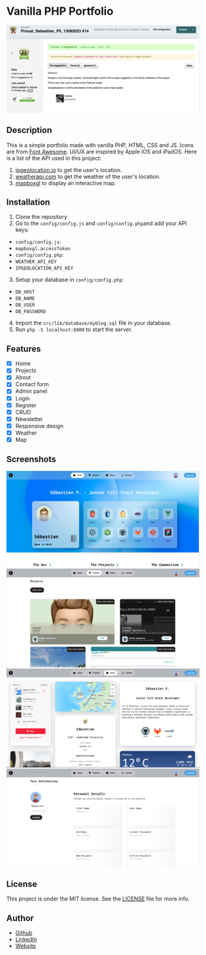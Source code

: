 # Vanilla PHP Portfolio

<img src="./public/img/SymfonyInsight_Platinum_Medal.png" alt="SymfonyInsight Platinum Medal">

## Description

This is a simple portfolio made with vanilla PHP, HTML, CSS and JS. Icons are from [Font Awesome](https://fontawesome.com/). UI/UX are
inspired by Apple IOS and iPadOS. Here is a list of the API used in this project:

1. [ipgeolocation.io](https://ipgeolocation.io/) to get the user's location.
2. [weatherapi.com](https://www.weatherapi.com/) to get the weather of the user's location.
3. [mapboxgl](https://www.mapbox.com/) to display an interactive map.

## Installation

1. Clone the repository
2. Go to the `config/config.js` and `config/config.php`and add your API keys:

-   `config/config.js`:
-   `mapboxgl.accessToken`
-   `config/config.php`:
-   `WEATHER_API_KEY`
-   `IPGEOLOCATION_API_KEY`

3. Setup your database in `config/config.php`:

-   `DB_HOST`
-   `DB_NAME`
-   `DB_USER`
-   `DB_PASSWORD`

4. Import the `src/lib/database/myblog.sql` file in your database.
5. Run `php -S localhost:8000` to start the server.

## Features

-   [x] Home
-   [x] Projects
-   [x] About
-   [x] Contact form
-   [x] Admin panel
-   [x] Login
-   [x] Register
-   [x] CRUD
-   [x] Newsletter
-   [x] Responsive design
-   [x] Weather
-   [x] Map

## Screenshots

<img src="./public/img/home.webp" alt="Home">
<img src="./public/img/projects.webp" alt="Projects">
<img src="./public/img/about.webp" alt="About">
<img src="./public/img/user.webp" alt="User Profile">

## License

This project is under the MIT license. See the [LICENSE](LICENSE) file for more info.

## Author

-   [Github](https://github.com/Anoerak)
-   [LinkedIn](https://www.linkedin.com/in/s%C3%A9bastien-p-48717074/)
-   [Website](https://iamseb.dev/)
